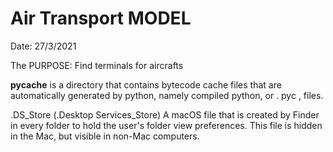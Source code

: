 # Air Transport MODEL
Date: 27/3/2021

The PURPOSE: Find terminals for aircrafts

__pycache__ is a directory that contains bytecode cache files that are automatically generated by python, namely compiled python, or . pyc , files.

.DS_Store (.Desktop Services_Store) A macOS file that is created by Finder in every folder to hold the user's folder view preferences. This file is hidden in the Mac, but visible in non-Mac computers. 